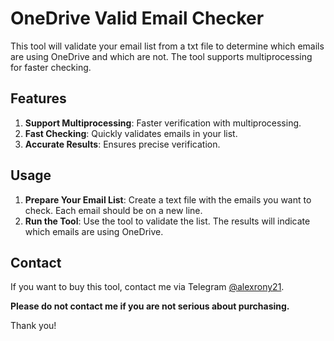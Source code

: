 # OneDrive Valid Email Checker

This tool will validate your email list from a txt file to determine which emails are using OneDrive and which are not. The tool supports multiprocessing for faster checking.

## Features

1. **Support Multiprocessing**: Faster verification with multiprocessing.
2. **Fast Checking**: Quickly validates emails in your list.
3. **Accurate Results**: Ensures precise verification.

## Usage

1. **Prepare Your Email List**: Create a text file with the emails you want to check. Each email should be on a new line.
2. **Run the Tool**: Use the tool to validate the list. The results will indicate which emails are using OneDrive.

## Contact

If you want to buy this tool, contact me via Telegram [@alexrony21](https://t.me/alexrony21).

**Please do not contact me if you are not serious about purchasing.**

Thank you!

